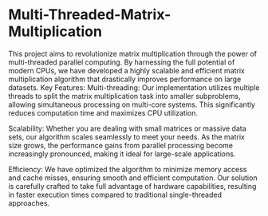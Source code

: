# Multi-Threaded-Matrix-Multiplication
This project aims to revolutionize matrix multiplication through the power of multi-threaded parallel computing. By harnessing the full potential of modern CPUs, we have developed a highly scalable and efficient matrix multiplication algorithm that drastically improves performance on large datasets.
Key Features:
Multi-threading: Our implementation utilizes multiple threads to split the matrix multiplication task into smaller subproblems, allowing simultaneous processing on multi-core systems. This significantly reduces computation time and maximizes CPU utilization.

Scalability: Whether you are dealing with small matrices or massive data sets, our algorithm scales seamlessly to meet your needs. As the matrix size grows, the performance gains from parallel processing become increasingly pronounced, making it ideal for large-scale applications.

Efficiency: We have optimized the algorithm to minimize memory access and cache misses, ensuring smooth and efficient computation. Our solution is carefully crafted to take full advantage of hardware capabilities, resulting in faster execution times compared to traditional single-threaded approaches.
